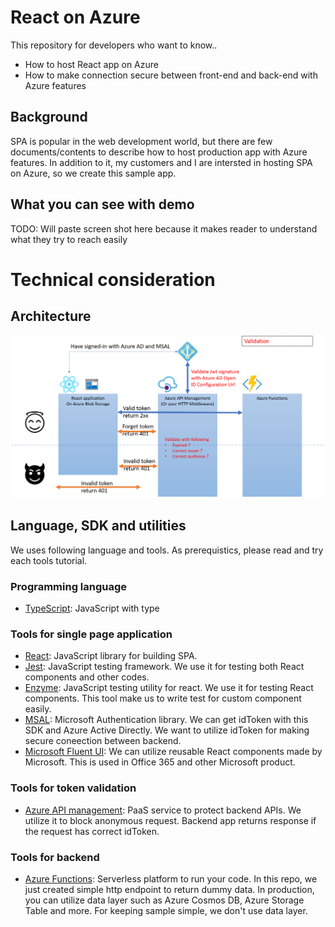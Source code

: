 # React on Azure
This repository for developers who want to know..
- How to host React app on Azure
- How to make connection secure between front-end and back-end with Azure features

## Background
SPA is popular in the web development world, but there are few documents/contents to describe how to host production app with Azure features. In addition to it, my customers and I are intersted in hosting SPA on Azure, so we create this sample app.

## What you can see with demo
TODO: Will paste screen shot here because it makes reader to understand what they try to reach easily

# Technical consideration
## Architecture
![Architecture](./document/assets/architecture.png)

## Language, SDK and utilities
We uses following language and tools. As prerequistics, please read and try each tools tutorial.

### Programming language
- [TypeScript](https://www.typescriptlang.org/): JavaScript with type

### Tools for single page application
- [React](https://reactjs.org/): JavaScript library for building SPA.
- [Jest](https://jestjs.io/): JavaScript testing framework. We use it for testing both React components and other codes.
- [Enzyme](https://enzymejs.github.io/enzyme/): JavaScript testing utility for react. We use it for testing React components. This tool make us to write test for custom component easily.
- [MSAL](https://github.com/AzureAD/microsoft-authentication-library-for-js): Microsoft Authentication library. We can get idToken with this SDK and Azure Active Directly. We want to utilize idToken for making secure coneection between backend. 
- [Microsoft Fluent UI](https://developer.microsoft.com/en-us/fluentui): We can utilize reusable React components made by Microsoft. This is used in Office 365 and other Microsoft product.

### Tools for token validation
- [Azure API management](https://azure.microsoft.com/en-us/services/api-management/): PaaS service to protect backend APIs. We utilize it to block anonymous request. Backend app returns response if the request has correct idToken.

### Tools for backend
- [Azure Functions](https://azure.microsoft.com/en-us/services/functions/): Serverless platform to run your code. In this repo, we just created simple http endpoint to return dummy data. In production, you can utilize data layer such as Azure Cosmos DB, Azure Storage Table and more. For keeping sample simple, we don't use data layer.
